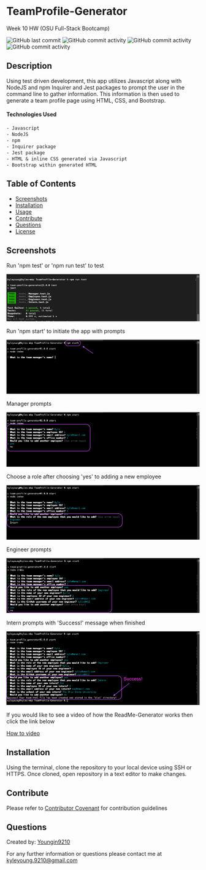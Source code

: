 # TeamProfile-Generator

Week 10 HW (OSU Full-Stack Bootcamp)

![GitHub last commit](https://img.shields.io/github/last-commit/Youngin9210/TeamProfile-Generator)
![GitHub commit activity](https://img.shields.io/github/commit-activity/m/Youngin9210/TeamProfile-Generator)
![GitHub commit activity](https://img.shields.io/github/languages/count/Youngin9210/TeamProfile-Generator)
![GitHub commit activity](https://img.shields.io/github/languages/top/Youngin9210/TeamProfile-Generator)

## Description

Using test driven development, this app utilizes Javascript along with NodeJS and npm Inquirer and Jest packages to prompt the user in the command line to gather information. This information is then used to generate a team profile page using HTML, CSS, and Bootstrap.

#### Technologies Used

    - Javascript
    - NodeJS
    - npm
    - Inquirer package
    - Jest package
    - HTML & inline CSS generated via Javascript
    - Bootstrap within generated HTML

## Table of Contents

- [Screenshots](#screenshots)
- [Installation](#installation)
- [Usage](#usage)
- [Contribute](#contribute)
- [Questions](#questions)
- [License](#license)

## Screenshots

Run 'npm test' or 'npm run test' to test

![image](assets/images/test.png)

Run 'npm start' to initiate the app with prompts

![image](assets/images/npmStart.png)

Manager prompts

![image](assets/images/manager.png)

Choose a role after choosing 'yes' to adding a new employee

![image](assets/images/role.png)

Engineer prompts

![image](assets/images/engineer.png)

Intern prompts with 'Success!' message when finished

![image](assets/images/internFinal.png)

If you would like to see a video of how the ReadMe-Generator works then click the link below

[How to video](https://drive.google.com/file/d/1AtJozsk7dj2otHj6YZWFEHWoYg4A0cN-/view)

## Installation

Using the terminal, clone the repository to your local device using SSH or HTTPS. Once cloned, open repository in a text editor to make changes.

## Contribute

Please refer to [Contributor Covenant](https://www.contributor-covenant.org/version/2/0/code_of_conduct/) for contribution guidelines

## Questions

Created by: [Youngin9210](https://github.com/Youngin9210)

For any further information or questions please contact me at [kyleyoung.9210@gmail.com](mailto:kyleyoung.9210@gmail.com)
